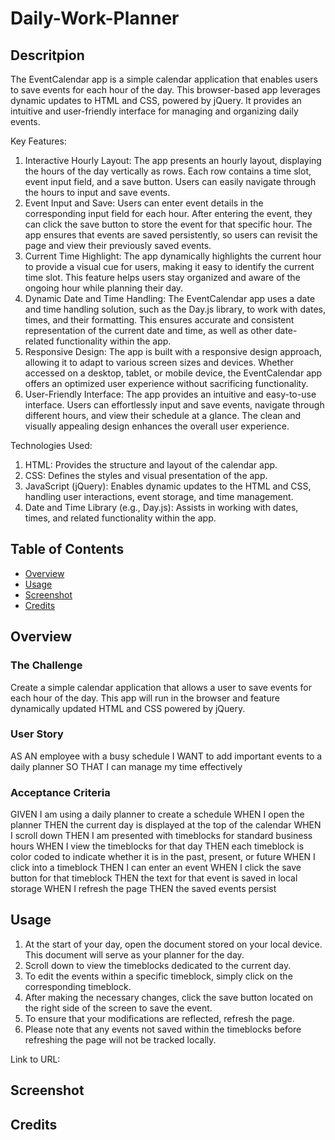 # Daily-Work-Planner

##  Descritpion 
The EventCalendar app is a simple calendar application that enables users to save events for each hour of the day. This browser-based app leverages dynamic updates to HTML and CSS, powered by jQuery. It provides an intuitive and user-friendly interface for managing and organizing daily events.

Key Features:
1. Interactive Hourly Layout: The app presents an hourly layout, displaying the hours of the day vertically as rows. Each row contains a time slot, event input field, and a save button. Users can easily navigate through the hours to input and save events.
2. Event Input and Save: Users can enter event details in the corresponding input field for each hour. After entering the event, they can click the save button to store the event for that specific hour. The app ensures that events are saved persistently, so users can revisit the page and view their previously saved events.
3. Current Time Highlight: The app dynamically highlights the current hour to provide a visual cue for users, making it easy to identify the current time slot. This feature helps users stay organized and aware of the ongoing hour while planning their day.
4. Dynamic Date and Time Handling: The EventCalendar app uses a date and time handling solution, such as the Day.js library, to work with dates, times, and their formatting. This ensures accurate and consistent representation of the current date and time, as well as other date-related functionality within the app.
5. Responsive Design: The app is built with a responsive design approach, allowing it to adapt to various screen sizes and devices. Whether accessed on a desktop, tablet, or mobile device, the EventCalendar app offers an optimized user experience without sacrificing functionality.
6. User-Friendly Interface: The app provides an intuitive and easy-to-use interface. Users can effortlessly input and save events, navigate through different hours, and view their schedule at a glance. The clean and visually appealing design enhances the overall user experience.

Technologies Used:
1. HTML: Provides the structure and layout of the calendar app.
2. CSS: Defines the styles and visual presentation of the app.
3. JavaScript (jQuery): Enables dynamic updates to the HTML and CSS, handling user interactions, event storage, and time management.
4. Date and Time Library (e.g., Day.js): Assists in working with dates, times, and related functionality within the app.

## Table of Contents
- [Overview](#overview)
- [Usage](#usage)
- [Screenshot](#screenshot)
- [Credits](#credits)

##  Overview

### The Challenge
Create a simple calendar application that allows a user to save events for each hour of the day. This app will run in the browser and feature dynamically updated HTML and CSS powered by jQuery.
### User Story
AS AN employee with a busy schedule
I WANT to add important events to a daily planner
SO THAT I can manage my time effectively
### Acceptance Criteria
GIVEN I am using a daily planner to create a schedule
WHEN I open the planner
THEN the current day is displayed at the top of the calendar
WHEN I scroll down
THEN I am presented with timeblocks for standard business hours
WHEN I view the timeblocks for that day
THEN each timeblock is color coded to indicate whether it is in the past, present, or future
WHEN I click into a timeblock
THEN I can enter an event
WHEN I click the save button for that timeblock
THEN the text for that event is saved in local storage
WHEN I refresh the page
THEN the saved events persist

##  Usage
1. At the start of your day, open the document stored on your local device. This document will serve as your planner for the day.
2. Scroll down to view the timeblocks dedicated to the current day.
3. To edit the events within a specific timeblock, simply click on the corresponding timeblock.
4. After making the necessary changes, click the save button located on the right side of the screen to save the event.
5. To ensure that your modifications are reflected, refresh the page.
6. Please note that any events not saved within the timeblocks before refreshing the page will not be tracked locally.

Link to URL: 
##  Screenshot
##  Credits

